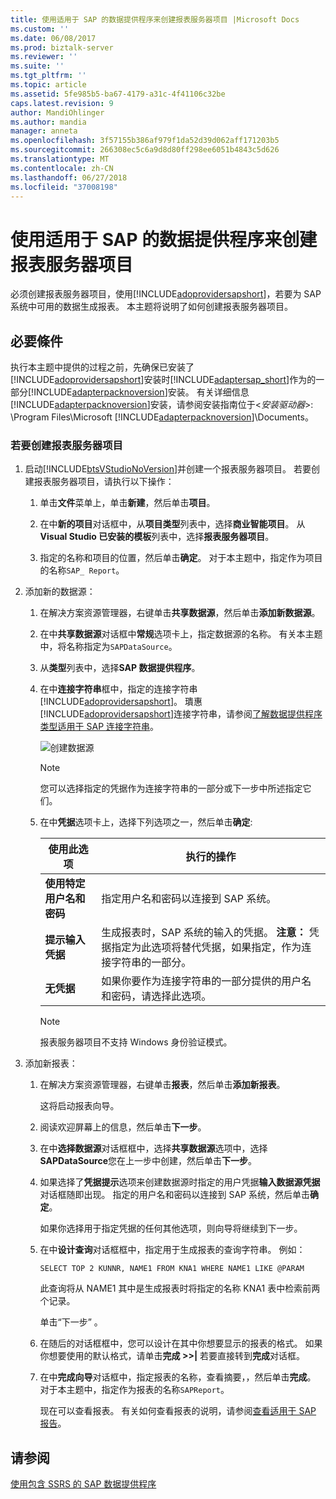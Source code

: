 ```yaml
---
title: 使用适用于 SAP 的数据提供程序来创建报表服务器项目 |Microsoft Docs
ms.custom: ''
ms.date: 06/08/2017
ms.prod: biztalk-server
ms.reviewer: ''
ms.suite: ''
ms.tgt_pltfrm: ''
ms.topic: article
ms.assetid: 5fe985b5-ba67-4179-a31c-4f41106c32be
caps.latest.revision: 9
author: MandiOhlinger
ms.author: mandia
manager: anneta
ms.openlocfilehash: 3f57155b386af979f1da52d39d062aff171203b5
ms.sourcegitcommit: 266308ec5c6a9d8d80ff298ee6051b4843c5d626
ms.translationtype: MT
ms.contentlocale: zh-CN
ms.lasthandoff: 06/27/2018
ms.locfileid: "37008198"
---
```

# <a name="use-the-data-provider-for-sap-to-create-a-report-server-project"></a>使用适用于 SAP 的数据提供程序来创建报表服务器项目
必须创建报表服务器项目，使用[!INCLUDE[adoprovidersapshort](../../includes/adoprovidersapshort-md.md)]，若要为 SAP 系统中可用的数据生成报表。 本主题将说明了如何创建报表服务器项目。  
  
## <a name="prerequisites"></a>必要條件  
 执行本主题中提供的过程之前，先确保已安装了[!INCLUDE[adoprovidersapshort](../../includes/adoprovidersapshort-md.md)]安装时[!INCLUDE[adaptersap_short](../../includes/adaptersap-short-md.md)]作为的一部分[!INCLUDE[adapterpacknoversion](../../includes/adapterpacknoversion-md.md)]安装。 有关详细信息[!INCLUDE[adapterpacknoversion](../../includes/adapterpacknoversion-md.md)]安装，请参阅安装指南位于\<*安装驱动器*\>: \Program Files\Microsoft [!INCLUDE[adapterpacknoversion](../../includes/adapterpacknoversion-md.md)]\Documents。  
  
### <a name="to-create-a-report-server-project"></a>若要创建报表服务器项目  
  
1. 启动[!INCLUDE[btsVStudioNoVersion](../../includes/btsvstudionoversion-md.md)]并创建一个报表服务器项目。 若要创建报表服务器项目，请执行以下操作：  
  
   1.  单击**文件**菜单上，单击**新建**，然后单击**项目**。  
  
   2.  在中**新的项目**对话框中，从**项目类型**列表中，选择**商业智能项目**。 从**Visual Studio 已安装的模板**列表中，选择**报表服务器项目**。  
  
   3.  指定的名称和项目的位置，然后单击**确定**。 对于本主题中，指定作为项目的名称`SAP_ Report`。  
  
2. 添加新的数据源：  
  
   1. 在解决方案资源管理器，右键单击**共享数据源**，然后单击**添加新数据源**。  
  
   2. 在中**共享数据源**对话框中**常规**选项卡上，指定数据源的名称。 有关本主题中，将名称指定为`SAPDataSource`。  
  
   3. 从**类型**列表中，选择**SAP 数据提供程序**。  
  
   4. 在中**连接字符串**框中，指定的连接字符串[!INCLUDE[adoprovidersapshort](../../includes/adoprovidersapshort-md.md)]。 璝惠[!INCLUDE[adoprovidersapshort](../../includes/adoprovidersapshort-md.md)]连接字符串，请参阅[了解数据提供程序类型适用于 SAP 连接字符串](../../adapters-and-accelerators/adapter-sap/read-about-data-provider-types-for-the-sap-connection-string.md)。  
  
       ![创建数据源](../../adapters-and-accelerators/adapter-sap/media/8494c1a5-5e68-4178-a005-a6ea56d97ad7.gif "8494c1a5-5e68-4178-a005-a6ea56d97ad7")  
  
      > [!NOTE]
      >  您可以选择指定的凭据作为连接字符串的一部分或下一步中所述指定它们。  
  
   5. 在中**凭据**选项卡上，选择下列选项之一，然后单击**确定**:  
  
      |使用此选项|执行的操作|  
      |--------------|----------------|  
      |**使用特定用户名和密码**|指定用户名和密码以连接到 SAP 系统。|  
      |**提示输入凭据**|生成报表时，SAP 系统的输入的凭据。 **注意：** 凭据指定为此选项将替代凭据，如果指定，作为连接字符串的一部分。|  
      |**无凭据**|如果你要作为连接字符串的一部分提供的用户名和密码，请选择此选项。|  
  
      > [!NOTE]
      >  报表服务器项目不支持 Windows 身份验证模式。  
  
3. 添加新报表：  
  
   1. 在解决方案资源管理器，右键单击**报表**，然后单击**添加新报表**。  
  
       这将启动报表向导。  
  
   2. 阅读欢迎屏幕上的信息，然后单击**下一步**。  
  
   3. 在中**选择数据源**对话框框中，选择**共享数据源**选项中，选择**SAPDataSource**您在上一步中创建，然后单击**下一步**。  
  
   4. 如果选择了**凭据提示**选项来创建数据源时指定的用户凭据**输入数据源凭据**对话框随即出现。 指定的用户名和密码以连接到 SAP 系统，然后单击**确定**。  
  
       如果你选择用于指定凭据的任何其他选项，则向导将继续到下一步。  
  
   5. 在中**设计查询**对话框框中，指定用于生成报表的查询字符串。 例如：  
  
      ```  
      SELECT TOP 2 KUNNR, NAME1 FROM KNA1 WHERE NAME1 LIKE @PARAM  
      ```  
  
       此查询将从 NAME1 其中是生成报表时将指定的名称 KNA1 表中检索前两个记录。  
  
       单击“下一步” 。  
  
   6. 在随后的对话框框中，您可以设计在其中你想要显示的报表的格式。 如果你想要使用的默认格式，请单击**完成 >>&#124;** 若要直接转到**完成**对话框。  
  
   7. 在中**完成向导**对话框中，指定报表的名称，查看摘要，，然后单击**完成**。 对于本主题中，指定作为报表的名称`SAPReport`。  
  
      现在可以查看报表。 有关如何查看报表的说明，请参阅[查看适用于 SAP 报告](../../adapters-and-accelerators/adapter-sap/view-the-reports-for-sap.md)。  
  
## <a name="see-also"></a>请参阅  
 [使用包含 SSRS 的 SAP 数据提供程序](../../adapters-and-accelerators/adapter-sap/use-the-data-provider-for-sap-with-ssrs.md)